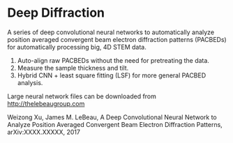# Deep Diffraction
A series of deep convolutional neural networks to automatically analyze position averaged convergent beam electron diffraction patterns (PACBEDs) for automatically processing big, 4D STEM data.
1) Auto-align raw PACBEDs without the need for pretreating the data. 
2) Measure the sample thickness and tilt.
3) Hybrid CNN + least square fitting (LSF) for more general PACBED analysis.

Large neural network files can be downloaded from http://thelebeaugroup.com

Weizong Xu, James M. LeBeau, A Deep Convolutional Neural Network to Analyze Position Averaged Convergent Beam Electron Diffraction Patterns, arXiv:XXXX.XXXXX, 2017
